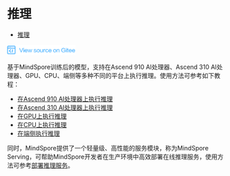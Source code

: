# 推理

<!-- TOC -->

- [推理](#推理)

<!-- /TOC -->

<a href="https://gitee.com/mindspore/docs/blob/master/docs/programming_guide/source_zh_cn/infer.md" target="_blank"><img src="./_static/logo_source.png"></a>

基于MindSpore训练后的模型，支持在Ascend 910 AI处理器、Ascend 310 AI处理器、GPU、CPU、端侧等多种不同的平台上执行推理。使用方法可参考如下教程：

- [在Ascend 910 AI处理器上执行推理](https://www.mindspore.cn/tutorial/inference/zh-CN/master/multi_platform_inference_ascend_910.html)
- [在Ascend 310 AI处理器上执行推理](https://www.mindspore.cn/tutorial/inference/zh-CN/master/multi_platform_inference_ascend_310.html)
- [在GPU上执行推理](https://www.mindspore.cn/tutorial/inference/zh-CN/master/multi_platform_inference_gpu.html)
- [在CPU上执行推理](https://www.mindspore.cn/tutorial/inference/zh-CN/master/multi_platform_inference_cpu.html)
- [在端侧执行推理](https://www.mindspore.cn/tutorial/lite/zh-CN/master/quick_start/quick_start.html)

同时，MindSpore提供了一个轻量级、高性能的服务模块，称为MindSpore Serving，可帮助MindSpore开发者在生产环境中高效部署在线推理服务，使用方法可参考[部署推理服务](https://www.mindspore.cn/tutorial/inference/zh-CN/master/serving_example.html)。
